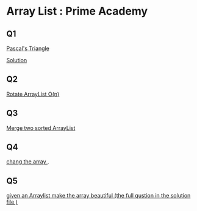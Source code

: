 <h1>Array List : Prime Academy </h1>
<h2>Q1</h2>

<a href = "https://leetcode.com/problems/pascals-triangle/"> Pascal's Triangle</a>

<a href = "https://github.com/amenxa/Data_structure-PrimeAcademy/blob/main/ArrayListt/Solutions/pascal-tringle.java">Solution </a>

<h2>Q2</h2>
<a href = "https://github.com/amenxa/Data_structure-PrimeAcademy/blob/main/ArrayListt/Solutions/rotate1.java">Rotate ArrayList  O(n)</a>


<h2>Q3</h2>
<a href = "https://github.com/amenxa/Data_structure-PrimeAcademy/blob/main/ArrayListt/Solutions/margeLists.java">Merge two sorted ArrayList</a>

<h2>Q4</h2>

<a href = "https://github.com/amenxa/Data_structure-PrimeAcademy/blob/main/ArrayListt/Solutions/chang.java">chang the array </a>
.
<h2>Q5</h2>
<a href = "https://github.com/amenxa/Data_structure-PrimeAcademy/blob/main/ArrayListt/Solutions/Beautiful.java">given an Arraylist make the array beautiful (the full qustion in the solution file )</a>


